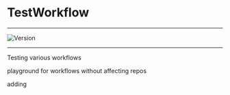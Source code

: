 # TestWorkflow

---

![Version](https://img.shields.io/badge/Version-2.0.33-brightgreen)

---

Testing various workflows

playground for workflows without affecting repos

adding


